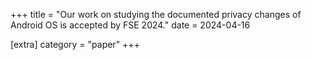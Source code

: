 +++
title = "Our work on studying the documented privacy changes of Android OS is accepted by FSE 2024."
date = 2024-04-16

[extra]
category = "paper"
+++
